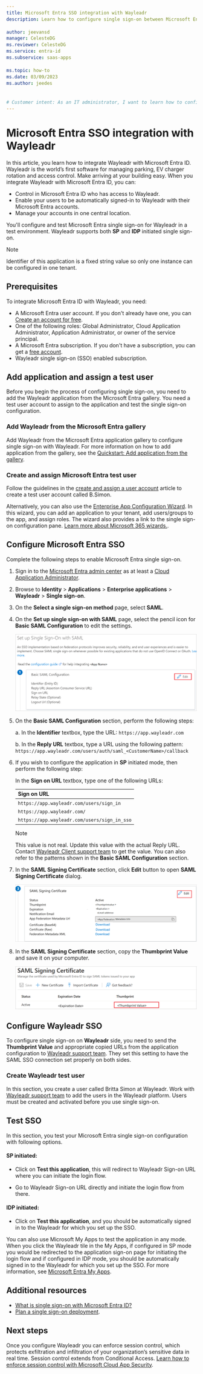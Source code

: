 ```yaml
---
title: Microsoft Entra SSO integration with Wayleadr
description: Learn how to configure single sign-on between Microsoft Entra ID and Wayleadr.

author: jeevansd
manager: CelesteDG
ms.reviewer: CelesteDG
ms.service: entra-id
ms.subservice: saas-apps

ms.topic: how-to
ms.date: 03/09/2023
ms.author: jeedes


# Customer intent: As an IT administrator, I want to learn how to configure single sign-on between Microsoft Entra ID and Wayleadr so that I can control who has access to Wayleadr, enable automatic sign-in with Microsoft Entra accounts, and manage my accounts in one central location.
---
```


# Microsoft Entra SSO integration with Wayleadr

In this article, you learn how to integrate Wayleadr with Microsoft Entra ID. Wayleadr is the world’s first software for managing parking, EV charger rotation and access control. Make arriving at your building easy. When you integrate Wayleadr with Microsoft Entra ID, you can:

* Control in Microsoft Entra ID who has access to Wayleadr.
* Enable your users to be automatically signed-in to Wayleadr with their Microsoft Entra accounts.
* Manage your accounts in one central location.

You'll configure and test Microsoft Entra single sign-on for Wayleadr in a test environment. Wayleadr supports both **SP** and **IDP** initiated single sign-on.

> [!NOTE]
> Identifier of this application is a fixed string value so only one instance can be configured in one tenant.

## Prerequisites

To integrate Microsoft Entra ID with Wayleadr, you need:

* A Microsoft Entra user account. If you don't already have one, you can [Create an account for free](https://azure.microsoft.com/free/?WT.mc_id=A261C142F).
* One of the following roles: Global Administrator, Cloud Application Administrator, Application Administrator, or owner of the service principal.
* A Microsoft Entra subscription. If you don't have a subscription, you can get a [free account](https://azure.microsoft.com/free/).
* Wayleadr single sign-on (SSO) enabled subscription.

## Add application and assign a test user

Before you begin the process of configuring single sign-on, you need to add the Wayleadr application from the Microsoft Entra gallery. You need a test user account to assign to the application and test the single sign-on configuration.

<a name='add-wayleadr-from-the-azure-ad-gallery'></a>

### Add Wayleadr from the Microsoft Entra gallery

Add Wayleadr from the Microsoft Entra application gallery to configure single sign-on with Wayleadr. For more information on how to add application from the gallery, see the [Quickstart: Add application from the gallery](~/identity/enterprise-apps/add-application-portal.md).

<a name='create-and-assign-azure-ad-test-user'></a>

### Create and assign Microsoft Entra test user

Follow the guidelines in the [create and assign a user account](~/identity/enterprise-apps/add-application-portal-assign-users.md) article to create a test user account called B.Simon.

Alternatively, you can also use the [Enterprise App Configuration Wizard](https://portal.office.com/AdminPortal/home?Q=Docs#/azureadappintegration). In this wizard, you can add an application to your tenant, add users/groups to the app, and assign roles. The wizard also provides a link to the single sign-on configuration pane. [Learn more about Microsoft 365 wizards.](/microsoft-365/admin/misc/azure-ad-setup-guides). 

<a name='configure-azure-ad-sso'></a>

## Configure Microsoft Entra SSO

Complete the following steps to enable Microsoft Entra single sign-on.

1. Sign in to the [Microsoft Entra admin center](https://entra.microsoft.com) as at least a [Cloud Application Administrator](~/identity/role-based-access-control/permissions-reference.md#cloud-application-administrator).
1. Browse to **Identity** > **Applications** > **Enterprise applications** > **Wayleadr** > **Single sign-on**.
1. On the **Select a single sign-on method** page, select **SAML**.
1. On the **Set up single sign-on with SAML** page, select the pencil icon for **Basic SAML Configuration** to edit the settings.

   ![Screenshot shows how to edit Basic SAML Configuration.](common/edit-urls.png "Basic Configuration")

1. On the **Basic SAML Configuration** section, perform the following steps:

    a. In the **Identifier** textbox, type the URL:
    `https://app.wayleadr.com`

    b. In the **Reply URL** textbox, type a URL using the following pattern:
    `https://app.wayleadr.com/users/auth/saml_<CustomerName>/callback`

1. If you wish to configure the application in **SP** initiated mode, then perform the following step:

    In the **Sign on URL** textbox, type one of the following URLs:

    | **Sign on URL** |
    |--------|
    | `https://app.wayleadr.com/users/sign_in` |
    | `https://app.wayleadr.com/` |
    | `https://app.wayleadr.com/users/sign_in_sso` |

    > [!NOTE]
    > This value is not real. Update this value with the actual Reply URL. Contact [Wayleadr Client support team](mailto:support@wayleadr.com) to get the value. You can also refer to the patterns shown in the **Basic SAML Configuration** section.

1. In the **SAML Signing Certificate** section, click **Edit** button to open **SAML Signing Certificate** dialog.

	![Screenshot shows the Certificate download link.](common/edit-certificate.png "Certificate")

1. In the **SAML Signing Certificate** section, copy the **Thumbprint Value** and save it on your computer.

    ![Screenshot shows how to Copy Thumbprint value.](common/copy-thumbprint.png "Thumbprint")

## Configure Wayleadr SSO

To configure single sign-on on **Wayleadr** side, you need to send the **Thumbprint Value** and appropriate copied URLs from the application configuration to [Wayleadr support team](mailto:support@wayleadr.com). They set this setting to have the SAML SSO connection set properly on both sides.

### Create Wayleadr test user

In this section, you create a user called Britta Simon at Wayleadr. Work with [Wayleadr support team](mailto:support@wayleadr.com) to add the users in the Wayleadr platform. Users must be created and activated before you use single sign-on.

## Test SSO 

In this section, you test your Microsoft Entra single sign-on configuration with following options. 

#### SP initiated:

* Click on **Test this application**, this will redirect to Wayleadr Sign-on URL where you can initiate the login flow.  

* Go to Wayleadr Sign-on URL directly and initiate the login flow from there.

#### IDP initiated:

* Click on **Test this application**, and you should be automatically signed in to the Wayleadr for which you set up the SSO. 

You can also use Microsoft My Apps to test the application in any mode. When you click the Wayleadr tile in the My Apps, if configured in SP mode you would be redirected to the application sign-on page for initiating the login flow and if configured in IDP mode, you should be automatically signed in to the Wayleadr for which you set up the SSO. For more information, see [Microsoft Entra My Apps](/azure/active-directory/manage-apps/end-user-experiences#azure-ad-my-apps).

## Additional resources

* [What is single sign-on with Microsoft Entra ID?](~/identity/enterprise-apps/what-is-single-sign-on.md)
* [Plan a single sign-on deployment](~/identity/enterprise-apps/plan-sso-deployment.md).

## Next steps

Once you configure Wayleadr you can enforce session control, which protects exfiltration and infiltration of your organization’s sensitive data in real time. Session control extends from Conditional Access. [Learn how to enforce session control with Microsoft Cloud App Security](/cloud-app-security/proxy-deployment-aad).
